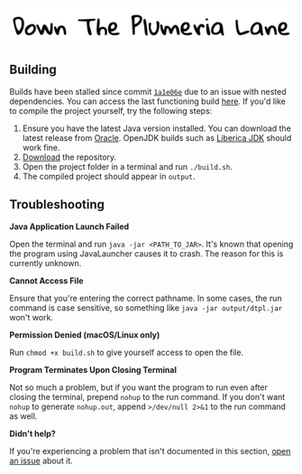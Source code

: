 ![# Down The Plumeria Lane](resources/images/misc/header.png)

## Building

Builds have been stalled since commit [`1a1e06e`](https://github.com/twofacedflora/Down-The-Plumeria-Lane/tree/1a1e06eb31e26b47237644f4975267a015dd7479) due to an issue with nested dependencies. You can access the last functioning build [here](https://github.com/twofacedflora/Down-The-Plumeria-Lane/releases/tag/v0.1.0-alpha). If you'd like to compile the project yourself, try the following steps:

1. Ensure you have the latest Java version installed. You can download the latest release from [Oracle](https://www.oracle.com/java/technologies/downloads/). OpenJDK builds such as [Liberica JDK](https://bell-sw.com/pages/downloads/) should work fine.
2. [Download](https://github.com/Anuken/Mindustry/archive/refs/heads/master.zip) the repository.
3. Open the project folder in a terminal and run `./build.sh`.
4. The compiled project should appear in `output`.

## Troubleshooting

**Java Application Launch Failed**

Open the terminal and run `java -jar <PATH_TO_JAR>`. It's known that opening the program using JavaLauncher causes it to crash. The reason for this is currently unknown.

**Cannot Access File**

Ensure that you're entering the correct pathname. In some cases, the run command is case sensitive, so something like `java -jar output/dtpl.jar` won't work.

**Permission Denied (macOS/Linux only)**

Run `chmod +x build.sh` to give yourself access to open the file.

**Program Terminates Upon Closing Terminal**

Not so much a problem, but if you want the program to run even after closing the terminal, prepend `nohup` to the run command. If you don't want `nohup` to generate `nohup.out`, append `>/dev/null 2>&1` to the run command as well.

**Didn't help?**

If you're experiencing a problem that isn't documented in this section, [open an issue](https://github.com/twofacedflora/Down-The-Plumeria-Lane/issues/new) about it.
